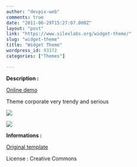 ```yaml
---
author: "devpix-web"
comments: true
date: "2011-06-29T15:27:07.000Z"
layout: "post"
link: "https://www.silexlabs.org/widget-theme/"
slug: "widget-theme"
title: "Widget Theme"
wordpress_id: 93372
categories: ["Themes"]

---
```

**Description :**

[Online demo](http://silexprod.com/silex_cifacom20102011/?/widget)

Theme corporate very trendy and serious

[![](https://www.silexlabs.org/wp-content/uploads/2011/06/widget.png)](http://silexprod.com/silex_cifacom20102011/?/widget#/start/home)

[![](https://www.silexlabs.org/wp-content/uploads/2011/06/widget_html5.png)](http://silexprod.com/silex_cifacom20102011/?/widget_html5#/start/home)

**Informations :**

[](http://preprod.webschoolfactory.com/labo/2010-2011/silex/silex_server/?/widget)

[Original template](http://www.freewebtemplates.com/download/templates/11142)

License : Creative Commons

